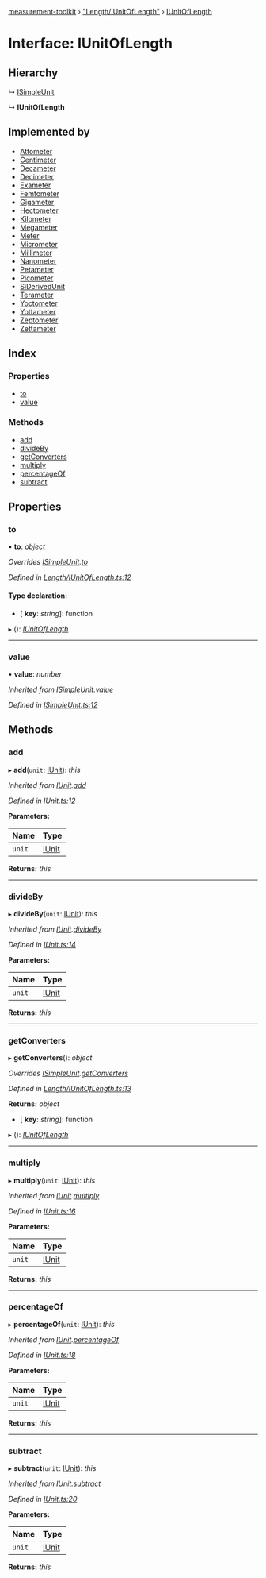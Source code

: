 [measurement-toolkit](../README.md) › ["Length/IUnitOfLength"](../modules/_length_iunitoflength_.md) › [IUnitOfLength](_length_iunitoflength_.iunitoflength.md)

# Interface: IUnitOfLength

## Hierarchy

  ↳ [ISimpleUnit](_isimpleunit_.isimpleunit.md)

  ↳ **IUnitOfLength**

## Implemented by

* [Attometer](../classes/_length_si_attometer_.attometer.md)
* [Centimeter](../classes/_length_si_centimeter_.centimeter.md)
* [Decameter](../classes/_length_si_decameter_.decameter.md)
* [Decimeter](../classes/_length_si_decimeter_.decimeter.md)
* [Exameter](../classes/_length_si_exameter_.exameter.md)
* [Femtometer](../classes/_length_si_femtometer_.femtometer.md)
* [Gigameter](../classes/_length_si_gigameter_.gigameter.md)
* [Hectometer](../classes/_length_si_hectometer_.hectometer.md)
* [Kilometer](../classes/_length_si_kilometer_.kilometer.md)
* [Megameter](../classes/_length_si_megameter_.megameter.md)
* [Meter](../classes/_length_si_meter_.meter.md)
* [Micrometer](../classes/_length_si_micrometer_.micrometer.md)
* [Millimeter](../classes/_length_si_millimeter_.millimeter.md)
* [Nanometer](../classes/_length_si_nanometer_.nanometer.md)
* [Petameter](../classes/_length_si_petameter_.petameter.md)
* [Picometer](../classes/_length_si_picometer_.picometer.md)
* [SiDerivedUnit](../classes/_length_si_siderivedunit_.siderivedunit.md)
* [Terameter](../classes/_length_si_terameter_.terameter.md)
* [Yoctometer](../classes/_length_si_yoctometer_.yoctometer.md)
* [Yottameter](../classes/_length_si_yottameter_.yottameter.md)
* [Zeptometer](../classes/_length_si_zeptometer_.zeptometer.md)
* [Zettameter](../classes/_length_si_zettameter_.zettameter.md)

## Index

### Properties

* [to](_length_iunitoflength_.iunitoflength.md#to)
* [value](_length_iunitoflength_.iunitoflength.md#value)

### Methods

* [add](_length_iunitoflength_.iunitoflength.md#add)
* [divideBy](_length_iunitoflength_.iunitoflength.md#divideby)
* [getConverters](_length_iunitoflength_.iunitoflength.md#getconverters)
* [multiply](_length_iunitoflength_.iunitoflength.md#multiply)
* [percentageOf](_length_iunitoflength_.iunitoflength.md#percentageof)
* [subtract](_length_iunitoflength_.iunitoflength.md#subtract)

## Properties

###  to

• **to**: *object*

*Overrides [ISimpleUnit](_isimpleunit_.isimpleunit.md).[to](_isimpleunit_.isimpleunit.md#to)*

*Defined in [Length/IUnitOfLength.ts:12](https://github.com/baspeeters/measurement-toolkit/blob/094f000/src/Units/Length/IUnitOfLength.ts#L12)*

#### Type declaration:

* \[ **key**: *string*\]: function

▸ (): *[IUnitOfLength](_length_iunitoflength_.iunitoflength.md)*

___

###  value

• **value**: *number*

*Inherited from [ISimpleUnit](_isimpleunit_.isimpleunit.md).[value](_isimpleunit_.isimpleunit.md#value)*

*Defined in [ISimpleUnit.ts:12](https://github.com/baspeeters/measurement-toolkit/blob/094f000/src/Units/ISimpleUnit.ts#L12)*

## Methods

###  add

▸ **add**(`unit`: [IUnit](_iunit_.iunit.md)): *this*

*Inherited from [IUnit](_iunit_.iunit.md).[add](_iunit_.iunit.md#add)*

*Defined in [IUnit.ts:12](https://github.com/baspeeters/measurement-toolkit/blob/094f000/src/Units/IUnit.ts#L12)*

**Parameters:**

Name | Type |
------ | ------ |
`unit` | [IUnit](_iunit_.iunit.md) |

**Returns:** *this*

___

###  divideBy

▸ **divideBy**(`unit`: [IUnit](_iunit_.iunit.md)): *this*

*Inherited from [IUnit](_iunit_.iunit.md).[divideBy](_iunit_.iunit.md#divideby)*

*Defined in [IUnit.ts:14](https://github.com/baspeeters/measurement-toolkit/blob/094f000/src/Units/IUnit.ts#L14)*

**Parameters:**

Name | Type |
------ | ------ |
`unit` | [IUnit](_iunit_.iunit.md) |

**Returns:** *this*

___

###  getConverters

▸ **getConverters**(): *object*

*Overrides [ISimpleUnit](_isimpleunit_.isimpleunit.md).[getConverters](_isimpleunit_.isimpleunit.md#getconverters)*

*Defined in [Length/IUnitOfLength.ts:13](https://github.com/baspeeters/measurement-toolkit/blob/094f000/src/Units/Length/IUnitOfLength.ts#L13)*

**Returns:** *object*

* \[ **key**: *string*\]: function

▸ (): *[IUnitOfLength](_length_iunitoflength_.iunitoflength.md)*

___

###  multiply

▸ **multiply**(`unit`: [IUnit](_iunit_.iunit.md)): *this*

*Inherited from [IUnit](_iunit_.iunit.md).[multiply](_iunit_.iunit.md#multiply)*

*Defined in [IUnit.ts:16](https://github.com/baspeeters/measurement-toolkit/blob/094f000/src/Units/IUnit.ts#L16)*

**Parameters:**

Name | Type |
------ | ------ |
`unit` | [IUnit](_iunit_.iunit.md) |

**Returns:** *this*

___

###  percentageOf

▸ **percentageOf**(`unit`: [IUnit](_iunit_.iunit.md)): *this*

*Inherited from [IUnit](_iunit_.iunit.md).[percentageOf](_iunit_.iunit.md#percentageof)*

*Defined in [IUnit.ts:18](https://github.com/baspeeters/measurement-toolkit/blob/094f000/src/Units/IUnit.ts#L18)*

**Parameters:**

Name | Type |
------ | ------ |
`unit` | [IUnit](_iunit_.iunit.md) |

**Returns:** *this*

___

###  subtract

▸ **subtract**(`unit`: [IUnit](_iunit_.iunit.md)): *this*

*Inherited from [IUnit](_iunit_.iunit.md).[subtract](_iunit_.iunit.md#subtract)*

*Defined in [IUnit.ts:20](https://github.com/baspeeters/measurement-toolkit/blob/094f000/src/Units/IUnit.ts#L20)*

**Parameters:**

Name | Type |
------ | ------ |
`unit` | [IUnit](_iunit_.iunit.md) |

**Returns:** *this*
